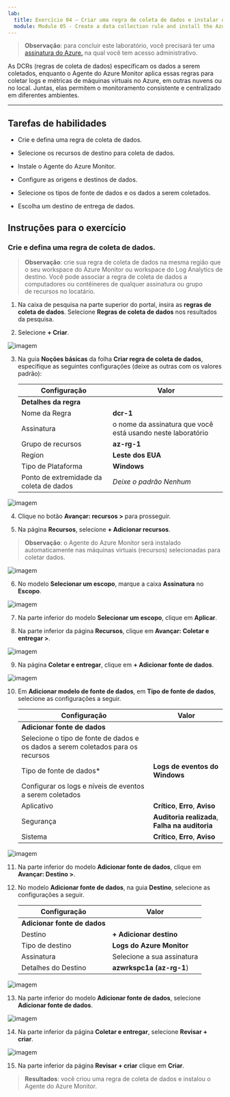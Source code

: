 ```yaml
---
lab:
  title: Exercício 04 – Criar uma regra de coleta de dados e instalar o Agente do Azure Monitor
  module: Module 05 - Create a data collection rule and install the Azure Monitor Agent
---
```



>**Observação**: para concluir este laboratório, você precisará ter uma [assinatura do Azure.](https://azure.microsoft.com/en-us/free/?azure-portal=true) na qual você tem acesso administrativo. 


As DCRs (regras de coleta de dados) especificam os dados a serem coletados, enquanto o Agente do Azure Monitor aplica essas regras para coletar logs e métricas de máquinas virtuais no Azure, em outras nuvens ou no local. Juntas, elas permitem o monitoramento consistente e centralizado em diferentes ambientes.

---

## Tarefas de habilidades

- Crie e defina uma regra de coleta de dados.

- Selecione os recursos de destino para coleta de dados.

- Instale o Agente do Azure Monitor.
  
- Configure as origens e destinos de dados.

- Selecione os tipos de fonte de dados e os dados a serem coletados.

- Escolha um destino de entrega de dados.

## Instruções para o exercício 

### Crie e defina uma regra de coleta de dados.

>**Observação**: crie sua regra de coleta de dados na mesma região que o seu workspace do Azure Monitor ou workspace do Log Analytics de destino. Você pode associar a regra de coleta de dados a computadores ou contêineres de qualquer assinatura ou grupo de recursos no locatário.

1. Na caixa de pesquisa na parte superior do portal, insira as **regras de coleta de dados**. Selecione **Regras de coleta de dados** nos resultados da pesquisa.
  
2. Selecione **+ Criar**.

![imagem](https://github.com/user-attachments/assets/99b9ac51-f2f4-466f-80bb-79d74874b573)

3. Na guia **Noções básicas** da folha **Criar regra de coleta de dados**, especifique as seguintes configurações (deixe as outras com os valores padrão):

    |Configuração|Valor|
    |---|---|
    |**Detalhes da regra**|
    |Nome da Regra|**dcr-1**|
    |Assinatura|o nome da assinatura que você está usando neste laboratório|
    |Grupo de recursos|**az-rg-1**|
    |Region|**Leste dos EUA**|
    |Tipo de Plataforma|**Windows**|
    |Ponto de extremidade da coleta de dados|*Deixe o padrão Nenhum*|

![imagem](https://github.com/user-attachments/assets/35c527cf-499d-44b9-966f-0114b8643ef2)

4. Clique no botão **Avançar: recursos >** para prosseguir.
   
5. Na página **Recursos**, selecione **+ Adicionar recursos**.
  
>**Observação**: o Agente do Azure Monitor será instalado automaticamente nas máquinas virtuais (recursos) selecionadas para coletar dados.

![imagem](https://github.com/user-attachments/assets/47174eb4-4343-49a2-b49d-e9dee76787e4)

6. No modelo **Selecionar um escopo**, marque a caixa **Assinatura** no **Escopo**.

![imagem](https://github.com/user-attachments/assets/2215e8cd-5047-4fc6-91ba-b2c645571bbd)

7. Na parte inferior do modelo **Selecionar um escopo**, clique em **Aplicar**.
  
8. Na parte inferior da página **Recursos**, clique em **Avançar: Coletar e entregar >**. 

![imagem](https://github.com/user-attachments/assets/717226c3-5ce0-454f-93a4-11b0e67d5a23)

9. Na página **Coletar e entregar**, clique em **+ Adicionar fonte de dados**.

![imagem](https://github.com/user-attachments/assets/0809cf5b-a460-40d1-8508-e42ba7ce78c1)

10. Em **Adicionar modelo de fonte de dados**, em **Tipo de fonte de dados**, selecione as configurações a seguir.
    
    |Configuração|Valor|
    |---|---|
    |**Adicionar fonte de dados**|
    |Selecione o tipo de fonte de dados e os dados a serem coletados para os recursos|
    |Tipo de fonte de dados*|**Logs de eventos do Windows**|
    |Configurar os logs e níveis de eventos a serem coletados|
    |Aplicativo|**Crítico**, **Erro**, **Aviso**|
    |Segurança|**Auditoria realizada**, **Falha na auditoria**|
    |Sistema|**Crítico**, **Erro**, **Aviso**|

![imagem](https://github.com/user-attachments/assets/5bc891ea-8cef-4baa-95c4-a432364179b1)

11. Na parte inferior do modelo **Adicionar fonte de dados**, clique em **Avançar: Destino >**.
   
12. No modelo **Adicionar fonte de dados**, na guia **Destino**, selecione as configurações a seguir.
    
    |Configuração|Valor|
    |---|---|
    |**Adicionar fonte de dados**|
    |Destino|**+ Adicionar destino**|
    |Tipo de destino|**Logs do Azure Monitor**|
    |Assinatura|Selecione a sua assinatura|
    |Detalhes do Destino|**azwrkspc1a (az-rg-1**)

![imagem](https://github.com/user-attachments/assets/e00c17c8-5a70-4caa-8504-92f482cc5e57)

13. Na parte inferior do modelo **Adicionar fonte de dados**, selecione **Adicionar fonte de dados**.

![imagem](https://github.com/user-attachments/assets/4277089c-971c-4334-a49d-6ac6bfe93ff4)

14. Na parte inferior da página **Coletar e entregar**, selecione **Revisar + criar**.

![imagem](https://github.com/user-attachments/assets/0235fed9-6309-444c-9269-b9dbd1118b63)

15. Na parte inferior da página **Revisar + criar** clique em **Criar**.

> **Resultados**: você criou uma regra de coleta de dados e instalou o Agente do Azure Monitor.
